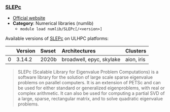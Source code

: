 ### [SLEPc](https://slepc.upv.es/)

* [Official website](https://slepc.upv.es/)
* __Category__: Numerical libraries (numlib)
    -  `module load numlib/SLEPc[/<version>]`

Available versions of [SLEPc](https://slepc.upv.es/) on ULHPC platforms:

|    | Version   | Swset   | Architectures            | Clusters   |
|---:|:----------|:--------|:-------------------------|:-----------|
|  0 | 3.14.2    | 2020b   | broadwell, epyc, skylake | aion, iris |

> SLEPc (Scalable Library for Eigenvalue Problem Computations) is a software library for the solution of large scale sparse eigenvalue problems on parallel computers. It is an extension of PETSc and can be used for either standard or generalized eigenproblems, with real or complex arithmetic. It can also be used for computing a partial SVD of a large, sparse, rectangular matrix, and to solve quadratic eigenvalue problems.
